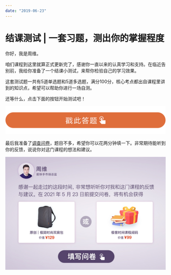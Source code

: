 ```yaml
---
date: "2019-06-23"
---  
```

      
# 结课测试 | 一套习题，测出你的掌握程度
你好，我是周维。

咱们课程到这里就算正式更新完了，感谢你一直以来的认真学习和支持。在临近告别前，我给你准备了一个结课小测试，来帮你检验自己的学习效果。

这套测试题一共有5道单选题和5道多选题，满分100分，核心考点都出自课程里讲到的知识点，希望可以帮助你进行一场自测。

还等什么，点击下面的按钮开始测试吧！

[![](./httpsstatic001geekbangorgresourceimage28a428d1be62669b4f3cc01c36466bf811a4.png)](http://time.geekbang.org/quiz/intro?act_id=406&exam_id=1363)

最后我准备了[调查问卷](https://jinshuju.net/f/wP3YV2)，题目不多，希望你可以花两分钟填一下。非常期待能听到你的反馈，说说你对这门课程的想法和建议。

[![](./httpsstatic001geekbangorgresourceimage023302b61d77d685a65321d40c1b30f1e133.jpg)](https://jinshuju.net/f/wP3YV2)

<!-- [[[read_end]]] -->